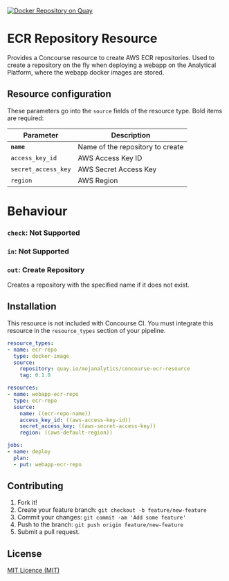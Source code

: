 [![Docker Repository on Quay](https://quay.io/repository/mojanalytics/concourse-ecr-resource/status "Docker Repository on Quay")](https://quay.io/repository/mojanalytics/concourse-ecr-resource)

# ECR Repository Resource

Provides a Concourse resource to create AWS ECR repositories. Used to create a
repository on the fly when deploying a webapp on the Analytical Platform, where
the webapp docker images are stored.

## Resource configuration

These parameters go into the `source` fields of the resource type. Bold items are required:

| Parameter | Description |
| --------- | ----------- |
| **`name`** | Name of the repository to create |
| `access_key_id` | AWS Access Key ID |
| `secret_access_key` | AWS Secret Access Key |
| `region` | AWS Region |

# Behaviour

### `check`: Not Supported

### `in`: Not Supported

### `out`: Create Repository

Creates a repository with the specified name if it does not exist.

## Installation

This resource is not included with Concourse CI. You must integrate this resource in the `resource_types` section of your pipeline.

```yaml
resource_types:
- name: ecr-repo
  type: docker-image
  source:
    repository: quay.io/mojanalytics/concourse-ecr-resource
    tag: 0.1.0

resources:
- name: webapp-ecr-repo
  type: ecr-repo
  source:
    name: ((ecr-repo-name))
    access_key_id: ((aws-access-key-id))
    secret_access_key: ((aws-secret-access-key))
    region: ((aws-default-region))

jobs:
- name: deploy
  plan:
  - put: webapp-ecr-repo
```

## Contributing

1. Fork it!
2. Create your feature branch: `git checkout -b feature/new-feature`
3. Commit your changes: `git commit -am 'Add some feature'`
4. Push to the branch: `git push origin feature/new-feature`
5. Submit a pull request.

## License

[MIT Licence (MIT)](LICENCE)
